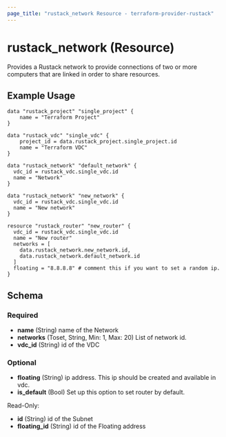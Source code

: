 ```yaml
---
page_title: "rustack_network Resource - terraform-provider-rustack"
---
```

# rustack_network (Resource)

Provides a Rustack network to provide connections of two or more computers that are linked in order to share resources.

## Example Usage

```hcl
data "rustack_project" "single_project" {
    name = "Terraform Project"
}

data "rustack_vdc" "single_vdc" {
    project_id = data.rustack_project.single_project.id
    name = "Terraform VDC"
}

data "rustack_network" "default_network" {
  vdc_id = rustack_vdc.single_vdc.id
  name = "Network"
}

data "rustack_network" "new_network" {
  vdc_id = rustack_vdc.single_vdc.id
  name = "New network"
}

resource "rustack_router" "new_router" {
  vdc_id = rustack_vdc.single_vdc.id
  name = "New router"
  networks = [
    data.rustack_network.new_network.id,
    data.rustack_network.default_network.id
  ]
  floating = "8.8.8.8" # comment this if you want to set a random ip.
}

```

## Schema

### Required

- **name** (String) name of the Network
- **networks** (Toset, String, Min: 1, Max: 20) List of network id.
- **vdc_id** (String) id of the VDC

### Optional

- **floating** (String) ip address. This ip should be created and available in vdc.
- **is_default** (Bool) Set up this option to set router by default.

Read-Only:

- **id** (String) id of the Subnet
- **floating_id** (String) id of the Floating address
